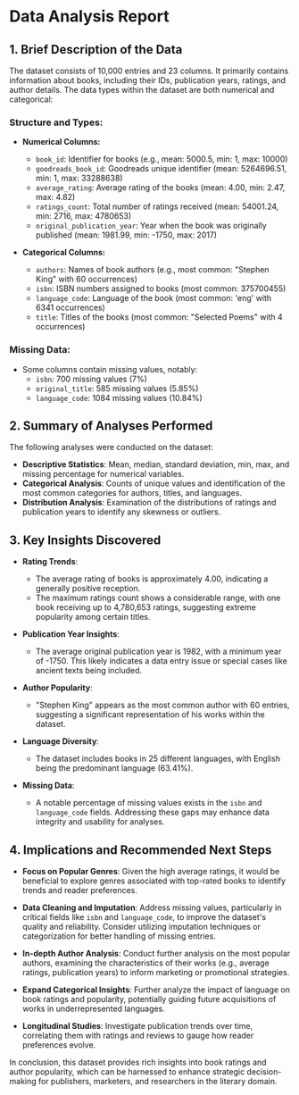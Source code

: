 # Data Analysis Report

## 1. Brief Description of the Data

The dataset consists of 10,000 entries and 23 columns. It primarily contains information about books, including their IDs, publication years, ratings, and author details. The data types within the dataset are both numerical and categorical:

### Structure and Types:
- **Numerical Columns:**
  - `book_id`: Identifier for books (e.g., mean: 5000.5, min: 1, max: 10000)
  - `goodreads_book_id`: Goodreads unique identifier (mean: 5264696.51, min: 1, max: 33288638)
  - `average_rating`: Average rating of the books (mean: 4.00, min: 2.47, max: 4.82)
  - `ratings_count`: Total number of ratings received (mean: 54001.24, min: 2716, max: 4780653)
  - `original_publication_year`: Year when the book was originally published (mean: 1981.99, min: -1750, max: 2017)
  
- **Categorical Columns:**
  - `authors`: Names of book authors (e.g., most common: "Stephen King" with 60 occurrences)
  - `isbn`: ISBN numbers assigned to books (most common: 375700455)
  - `language_code`: Language of the book (most common: 'eng' with 6341 occurrences)
  - `title`: Titles of the books (most common: "Selected Poems" with 4 occurrences)

### Missing Data:
- Some columns contain missing values, notably:
  - `isbn`: 700 missing values (7%)
  - `original_title`: 585 missing values (5.85%)
  - `language_code`: 1084 missing values (10.84%)

## 2. Summary of Analyses Performed

The following analyses were conducted on the dataset:

- **Descriptive Statistics**: Mean, median, standard deviation, min, max, and missing percentage for numerical variables.
- **Categorical Analysis**: Counts of unique values and identification of the most common categories for authors, titles, and languages.
- **Distribution Analysis**: Examination of the distributions of ratings and publication years to identify any skewness or outliers.

## 3. Key Insights Discovered

- **Rating Trends**: 
  - The average rating of books is approximately 4.00, indicating a generally positive reception.
  - The maximum ratings count shows a considerable range, with one book receiving up to 4,780,653 ratings, suggesting extreme popularity among certain titles.

- **Publication Year Insights**:
  - The average original publication year is 1982, with a minimum year of -1750. This likely indicates a data entry issue or special cases like ancient texts being included.
  
- **Author Popularity**:
  - "Stephen King" appears as the most common author with 60 entries, suggesting a significant representation of his works within the dataset.
  
- **Language Diversity**:
  - The dataset includes books in 25 different languages, with English being the predominant language (63.41%).

- **Missing Data**: 
  - A notable percentage of missing values exists in the `isbn` and `language_code` fields. Addressing these gaps may enhance data integrity and usability for analyses.

## 4. Implications and Recommended Next Steps

- **Focus on Popular Genres**: Given the high average ratings, it would be beneficial to explore genres associated with top-rated books to identify trends and reader preferences.

- **Data Cleaning and Imputation**: Address missing values, particularly in critical fields like `isbn` and `language_code`, to improve the dataset's quality and reliability. Consider utilizing imputation techniques or categorization for better handling of missing entries.

- **In-depth Author Analysis**: Conduct further analysis on the most popular authors, examining the characteristics of their works (e.g., average ratings, publication years) to inform marketing or promotional strategies.

- **Expand Categorical Insights**: Further analyze the impact of language on book ratings and popularity, potentially guiding future acquisitions of works in underrepresented languages.

- **Longitudinal Studies**: Investigate publication trends over time, correlating them with ratings and reviews to gauge how reader preferences evolve.

In conclusion, this dataset provides rich insights into book ratings and author popularity, which can be harnessed to enhance strategic decision-making for publishers, marketers, and researchers in the literary domain.